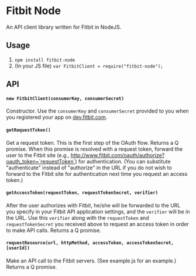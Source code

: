 # Fitbit Node

An API client library written for Fitbit in NodeJS.

## Usage
1. `npm install fitbit-node`
1. (In your JS file) `var FitbitClient = require("fitbit-node");`

## API

#### `new FitbitClient(consumerKey, consumerSecret)`
Constructor. Use the `consumerKey` and `consumerSecret` provided to you when you registered your app on [dev.fitbit.com](http://dev.fitbit.com/).

#### `getRequestToken()`
Get a request token. This is the first step of the OAuth flow. Returns a Q promise. When this promise is resolved with a request token, forward the user to the Fitbit site (e.g., http://www.fitbit.com/oauth/authorize?oauth_token=`requestToken`) for authentication. (You can substitute "authenticate" instead of "authorize" in the URL if you do not wish to forward to the Fitbit site for authentication next time you request an access token.)

#### `getAccessToken(requestToken, requestTokenSecret, verifier)`
After the user authorizes with Fitbit, he/she will be forwarded to the URL you specify in your Fitbit API application settings, and the `verifier` will be in the URL. Use this `verifier` along with the `requestToken` and `requestTokenSecret` you received above to request an access token in order to make API calls. Returns a Q promise.

#### `requestResource(url, httpMethod, accessToken, accessTokenSecret, [userId])`
Make an API call to the Fitbit servers. (See example.js for an example.) Returns a Q promise.
